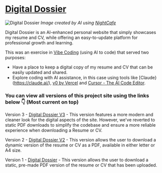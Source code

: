 # [Digital Dossier](https://thebimsider.github.io/Digital_Dossier/DD/)
![Digital Dossier](https://github.com/user-attachments/assets/fda155dd-24ab-43d2-950e-8cb69a1c41be)
*Image created by AI using [NightCafe](https://creator.nightcafe.studio/)*

Digital Dossier is an AI-enhanced personal website that simply showcases my resume and CV, while offering an easy-to-update platform for professional growth and learning.

This was an exercise in [Vibe Coding](https://en.wikipedia.org/wiki/Vibe_coding) (using AI to code) that served two purposes:

- Have a place to keep a digital copy of my resume and CV that can be easily updated and shared.
- Explore coding with AI assistance, in this case using tools like [Claude}(https://claude.ai/), [v0 by Vercel](https://v0.dev/) and [Cursor - The AI Code Editor](https://www.cursor.com/).

### You can view all versions of this project site using the links below 👇 (Most current on top)

Version 3 - [Digital Dossier V3](https://thebimsider.github.io/Digital_Dossier/DD3/) - This version features a more modern and cleaner look for the digital aspects of the site. However, we've reverted to static PDF downloads to simplify the codebase and ensure a more reliable experience when downloading a Resume or CV.  

Version 2 - [Digital Dossier V2](https://thebimsider.github.io/Digital_Dossier/DD2/) - This version allows the user to download a dynamic version of the resume or CV as a PDF, available in either letter or A4 size.   

Version 1 - [Digital Dossier](https://thebimsider.github.io/Digital_Dossier/DD/) - This version allows the user to download a static, pre-made PDF version of the resume or CV that has been uploaded.  

